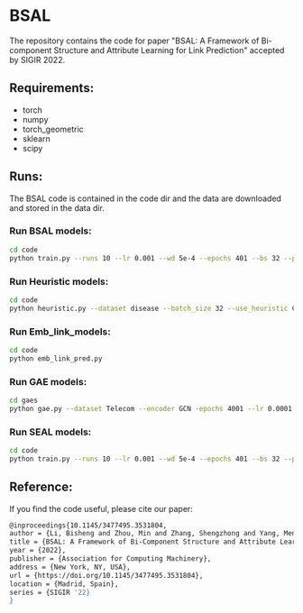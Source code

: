 # BSAL
The repository contains the code for paper "BSAL: A Framework of Bi-component Structure and Attribute Learning for Link Prediction" accepted by SIGIR 2022.


## Requirements:
* torch
* numpy
* torch_geometric
* sklearn
* scipy


## Runs:
The BSAL code is contained in the code dir and the data are downloaded and stored in the data dir.
### Run BSAL models:
  ```bash
  cd code
  python train.py --runs 10 --lr 0.001 --wd 5e-4 --epochs 401 --bs 32 --patience 50 --dynamic_train False --dynamic_val False --dynamic_test False --dataset disease --val_ratio 0.05 --test_ratio 0.10 --train_percent 1.0 --val_percent 1.0 --test_percent 1.0 --use_new_split False --use_feat False
  ```

### Run Heuristic models:
  ```bash
  cd code
  python heuristic.py --dataset disease --batch_size 32 --use_heuristic CN
  ```

### Run Emb_link_models:
  ```bash
  cd code
  python emb_link_pred.py
  ```

### Run GAE models:
 ```bash
 cd gaes
 python gae.py --dataset Telecom --encoder GCN -epochs 4001 --lr 0.0001 --val_ratio 0.05 --test_ratio 0.10 --patience 200
 ```

### Run SEAL models:
  ```bash
  cd code
  python train.py --runs 10 --lr 0.001 --wd 5e-4 --epochs 401 --bs 32 --patience 50 --dynamic_train False --dynamic_val False --dynamic_test False --dataset disease --val_ratio 0.05 --test_ratio 0.10 --train_percent 1.0 --val_percent 1.0 --test_percent 1.0 --use_new_split False --use_feat False
  ```

## Reference:
If you find the code useful, please cite our paper:
```bash
@inproceedings{10.1145/3477495.3531804,
author = {Li, Bisheng and Zhou, Min and Zhang, Shengzhong and Yang, Menglin and Lian, Defu and Huang, Zengfeng},
title = {BSAL: A Framework of Bi-Component Structure and Attribute Learning for Link Prediction},
year = {2022},
publisher = {Association for Computing Machinery},
address = {New York, NY, USA},
url = {https://doi.org/10.1145/3477495.3531804},
location = {Madrid, Spain},
series = {SIGIR '22}
}
```
